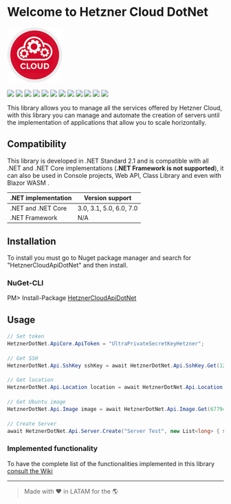 
# Welcome to Hetzner Cloud DotNet

![Hetzner Cloud DotNet](https://raw.githubusercontent.com/ljchuello/Hetzner-Cloud-DotNet/master/icon_128.png)

![](https://sonarcloud.io/api/project_badges/measure?project=ljchuello_Hetzner-Cloud-DotNet&metric=security_rating) ![](https://sonarcloud.io/api/project_badges/measure?project=ljchuello_Hetzner-Cloud-DotNet&metric=bugs) ![](https://sonarcloud.io/api/project_badges/measure?project=ljchuello_Hetzner-Cloud-DotNet&metric=vulnerabilities) ![](https://img.shields.io/nuget/v/HetznerCloudApiDotNet) ![](https://img.shields.io/nuget/dt/HetznerCloudApiDotNet) ![](https://sonarcloud.io/api/project_badges/measure?project=ljchuello_Hetzner-Cloud-DotNet&metric=reliability_rating) ![](https://img.shields.io/github/languages/code-size/ljchuello/Hetzner-Cloud-DotNet) ![](https://sonarcloud.io/api/project_badges/measure?project=ljchuello_Hetzner-Cloud-DotNet&metric=ncloc) ![](https://img.shields.io/github/languages/top/ljchuello/Hetzner-Cloud-DotNet) ![](https://sonarcloud.io/api/project_badges/measure?project=ljchuello_Hetzner-Cloud-DotNet&metric=sqale_rating) ![](https://img.shields.io/github/contributors/ljchuello/Hetzner-Cloud-DotNet) ![](https://img.shields.io/github/last-commit/ljchuello/Hetzner-Cloud-DotNet)

This library allows you to manage all the services offered by Hetzner Cloud, with this library you can manage and automate the creation of servers until the implementation of applications that allow you to scale horizontally.

## Compatibility

This library is developed in .NET Standard 2.1 and is compatible with all .NET and .NET Core implementations (**.NET Framework is not supported**), it can also be used in Console projects, Web API, Class Library and even with Blazor WASM .

| .NET implementation        	| Version support         	|
|----------------------------	|-------------------------	|
| .NET and .NET Core         	| 3.0, 3.1, 5.0, 6.0, 7.0 	|
| .NET Framework             	| N/A                     	|

## Installation

To install you must go to Nuget package manager and search for "HetznerCloudApiDotNet" and then install.

### NuGet-CLI
PM> Install-Package [HetznerCloudApiDotNet ](https://www.nuget.org/packages/HetznerCloudApiDotNet/)

## Usage

```csharp
// Set token
HetznerDotNet.ApiCore.ApiToken = "UltraPrivateSecretKeyHetzner";

// Get SSH
HetznerDotNet.Api.SshKey sshKey = await HetznerDotNet.Api.SshKey.Get(123456789);

// Get location
HetznerDotNet.Api.Location location = await HetznerDotNet.Api.Location.Get(3);

// Get Ubuntu image
HetznerDotNet.Api.Image image = await HetznerDotNet.Api.Image.Get(67794396);

// Create Server
await HetznerDotNet.Api.Server.Create("Server Test", new List<long> { sshKey.Id }, location.Id, image.Id, 15);
```

### Implemented functionality
To have the complete list of the functionalities implemented in this library [consult the Wiki](https://github.com/ljchuello/Hetzner-Cloud-DotNet/wiki)

---

> Made with ❤️ in LATAM for the 🌎
